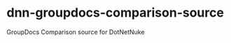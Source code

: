 dnn-groupdocs-comparison-source
===============================

GroupDocs Comparison source for DotNetNuke